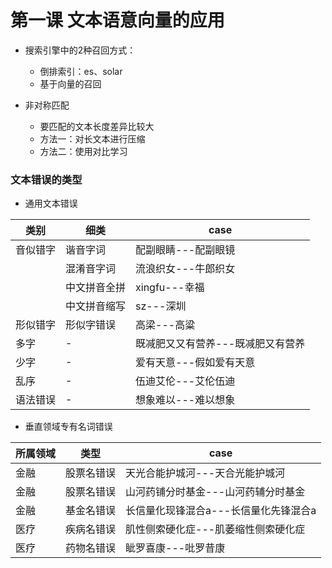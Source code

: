 # 第一课 文本语意向量的应用

- 搜索引擎中的2种召回方式：
  - 倒排索引：es、solar
  - 基于向量的召回

- 非对称匹配
  - 要匹配的文本长度差异比较大
  - 方法一：对长文本进行压缩
  - 方法二：使用对比学习



### 文本错误的类型

- 通用文本错误

| 类别     | 细类         | case                              |
| -------- | ------------ | --------------------------------- |
| 音似错字 | 谐音字词     | 配副眼睛---配副眼镜               |
|          | 混淆音字词   | 流浪织女---牛郎织女               |
|          | 中文拼音全拼 | xingfu---幸福                     |
|          | 中文拼音缩写 | sz---深圳                         |
| 形似错字 | 形似字错误   | 高梁---高粱                       |
| 多字     | -            | 既减肥又又有营养---既减肥又有营养 |
| 少字     | -            | 爱有天意---假如爱有天意           |
| 乱序     | -            | 伍迪艾伦---艾伦伍迪               |
| 语法错误 | -            | 想象难以---难以想象               |

- 垂直领域专有名词错误

| 所属领域 | 类型       | case                                  |
| -------- | ---------- | ------------------------------------- |
| 金融     | 股票名错误 | 天光合能护城河---天合光能护城河       |
| 金融     | 股票名错误 | 山河药铺分时基金---山河药辅分时基金   |
| 金融     | 基金名错误 | 长信量化现锋混合a---长信量化先锋混合a |
| 医疗     | 疾病名错误 | 肌性侧索硬化症---肌萎缩性侧索硬化症   |
| 医疗     | 药物名错误 | 眦罗喜康---吡罗昔康                   |




